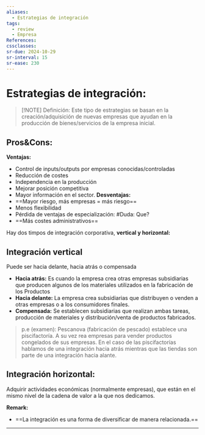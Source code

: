 ```yaml
---
aliases:
  - Estrategias de integración
tags:
  - review
  - Empresa
References: 
cssclasses: 
sr-due: 2024-10-29
sr-interval: 15
sr-ease: 230
---
```

# Estrategias de integración:

> [!NOTE] Definición: 
> Este tipo de estrategias se basan en la creación/adquisición de nuevas empresas que ayudan en la producción de bienes/servicios de la empresa inicial. 

## Pros&Cons:
**Ventajas:**
+ Control de inputs/outputs por empresas conocidas/controladas
+ Reducción de costes
+ Independencia en la producción
+ Mejorar posición competitiva
+ Mayor información en el sector. 
**Desventajas:**
+ ==Mayor riesgo, más empresas = más riesgo==
+ Menos flexibilidad
+ Pérdida de ventajas de especialización: #Duda: Que?
+ ==Más costes administrativos==

Hay dos timpos de integración corporativa, **vertical y horizontal:** 

## Integración vertical
Puede ser hacia delante, hacia atrás o compensada
+ **Hacia atrás:** Es cuando la empresa crea otras empresas subsidiarias que producen algunos de los materiales utilizados en la fabricación de los Productos
+ **Hacia delante:** La empresa crea subsidiarias que distribuyen o venden a otras empresas o a los consumidores finales. 
+ **Compensada:** Se establecen subsidiarias que realizan ambas tareas, producción de materiales y distribución/venta de productos fabricados. 

> p.e (examen): Pescanova (fabricación de pescado) establece una piscifactoría. A su vez rea empresas para vender productos congelados de sus empresas. 
> 	En el caso de las piscifactorías hablamos de una integración hacia atrás mientras que las tiendas son parte de una integración hacia alante. 

## Integración horizontal:
Adquirir actividades económicas (normalmente empresas), que están en el mismo nivel de la cadena de valor a la que nos dedicamos. 

**Remark:** 
+ ==La integración es una forma de diversificar de manera relacionada.==
***